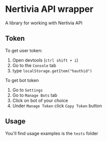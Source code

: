 # Nertivia API wrapper
A library for working with Nertivia API

## Token

To get user token:
1. Open devtools (`ctrl shift + i`)
2. Go to the `Console` tab
3. type `localStorage.getItem("hauthid")`

To get bot token
1. Go to `Settings`
2. Go to `Manage Bots` tab
3. Click on bot of your choice
4. Under `Manage Token` click `Copy Token` button

## Usage
You'll find usage examples is the `tests` folder